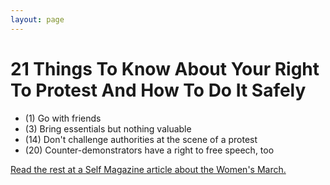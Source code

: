 ```yaml
---
layout: page
---
```


21 Things To Know About Your Right To Protest And How To Do It Safely
=================

* (1) Go with friends
* (3) Bring essentials but nothing valuable
* (14) Don't challenge authorities at the scene of a protest
* (20) Counter-demonstrators have a right to free speech, too

[Read the rest at a Self Magazine article about the Women's March.](https://www.self.com/story/your-right-to-protest-and-how-to-do-it-safely)
